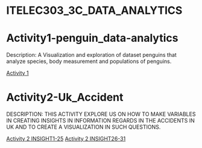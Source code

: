 # ITELEC303_3C_DATA_ANALYTICS

# Activity1-penguin_data-analytics

Description:
       A Visualization and exploration of dataset penguins that analyze species, body measurement and populations of penguins. 
 
[Activity 1](https://github.com/Concha09/Elec303_3C_DATA_ANALYTICS/blob/main/activity1.ipynb) 





# Activity2-Uk_Accident

DESCRIPTION:
  THIS ACTIVITY EXPLORE US ON HOW TO MAKE VARIABLES IN CREATING INSIGHTS IN INFORMATION REGARDS IN THE ACCIDENTS IN UK AND TO CREATE A VISUALIZATION IN SUCH QUESTIONS.

[Activity 2 INSIGHT1-25](https://github.com/Concha09/Elec303_3C_DATA_ANALYTICS/blob/main/Activity2-(Insights1-25).ipynb)
[Activity 2 INSIGHT26-31](https://github.com/Concha09/Elec303_3C_DATA_ANALYTICS/blob/main/Activity2-(Insight26-31).ipynb)
